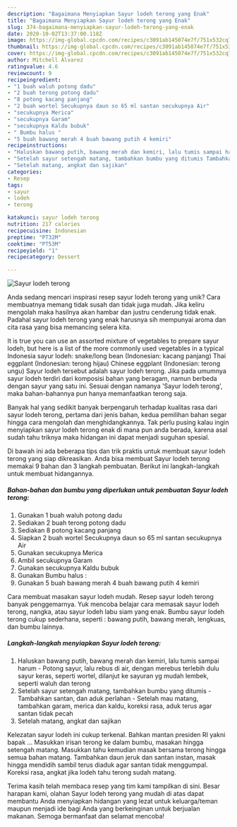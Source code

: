```yaml
---
description: "Bagaimana Menyiapkan Sayur lodeh terong yang Enak"
title: "Bagaimana Menyiapkan Sayur lodeh terong yang Enak"
slug: 374-bagaimana-menyiapkan-sayur-lodeh-terong-yang-enak
date: 2020-10-02T13:37:00.118Z
image: https://img-global.cpcdn.com/recipes/c3091ab145074e7f/751x532cq70/sayur-lodeh-terong-foto-resep-utama.jpg
thumbnail: https://img-global.cpcdn.com/recipes/c3091ab145074e7f/751x532cq70/sayur-lodeh-terong-foto-resep-utama.jpg
cover: https://img-global.cpcdn.com/recipes/c3091ab145074e7f/751x532cq70/sayur-lodeh-terong-foto-resep-utama.jpg
author: Mitchell Alvarez
ratingvalue: 4.6
reviewcount: 9
recipeingredient:
- "1 buah waluh potong dadu"
- "2 buah terong potong dadu"
- "8 potong kacang panjang"
- "2 buah wortel Secukupnya daun so 65 ml santan secukupnya Air"
- "secukupnya Merica"
- "secukupnya Garam"
- "secukupnya Kaldu bubuk"
- " Bumbu halus "
- "5 buah bawang merah 4 buah bawang putih 4 kemiri"
recipeinstructions:
- "Haluskan bawang putih, bawang merah dan kemiri, lalu tumis sampai harum Potong sayur, lalu rebus di air, dengan merebus terlebih dulu sayur keras, seperti wortel, dilanjut ke sayuran yg mudah lembek, seperti waluh dan terong"
- "Setelah sayur setengah matang, tambahkan bumbu yang ditumis Tambahkan santan, dan aduk perlahan Setelah mau matang, tambahkan garam, merica dan kaldu, koreksi rasa, aduk terus agar santan tidak pecah"
- "Setelah matang, angkat dan sajikan"
categories:
- Resep
tags:
- sayur
- lodeh
- terong

katakunci: sayur lodeh terong 
nutrition: 217 calories
recipecuisine: Indonesian
preptime: "PT32M"
cooktime: "PT53M"
recipeyield: "1"
recipecategory: Dessert

---
```



![Sayur lodeh terong](https://img-global.cpcdn.com/recipes/c3091ab145074e7f/751x532cq70/sayur-lodeh-terong-foto-resep-utama.jpg)

Anda sedang mencari inspirasi resep sayur lodeh terong yang unik? Cara membuatnya memang tidak susah dan tidak juga mudah. Jika keliru mengolah maka hasilnya akan hambar dan justru cenderung tidak enak. Padahal sayur lodeh terong yang enak harusnya sih mempunyai aroma dan cita rasa yang bisa memancing selera kita.

It is true you can use an assorted mixture of vegetables to prepare sayur lodeh, but here is a list of the more commonly used vegetables in a typical Indonesia sayur lodeh: snake/long bean (Indonesian: kacang panjang) Thai eggplant (Indonesian: terong hijau) Chinese eggplant (Indonesian: terong ungu) Sayur lodeh tersebut adalah sayur lodeh terong. Jika pada umumnya sayur lodeh terdiri dari komposisi bahan yang beragam, namun berbeda dengan sayur yang satu ini. Sesuai dengan namanya &#39;Sayur lodeh terong&#39;, maka bahan-bahannya pun hanya memanfaatkan terong saja.

Banyak hal yang sedikit banyak berpengaruh terhadap kualitas rasa dari sayur lodeh terong, pertama dari jenis bahan, kedua pemilihan bahan segar hingga cara mengolah dan menghidangkannya. Tak perlu pusing kalau ingin menyiapkan sayur lodeh terong enak di mana pun anda berada, karena asal sudah tahu triknya maka hidangan ini dapat menjadi suguhan spesial.


Di bawah ini ada beberapa tips dan trik praktis untuk membuat sayur lodeh terong yang siap dikreasikan. Anda bisa membuat Sayur lodeh terong memakai 9 bahan dan 3 langkah pembuatan. Berikut ini langkah-langkah untuk membuat hidangannya.

<!--inarticleads1-->

##### Bahan-bahan dan bumbu yang diperlukan untuk pembuatan Sayur lodeh terong:

1. Gunakan 1 buah waluh potong dadu
1. Sediakan 2 buah terong potong dadu
1. Sediakan 8 potong kacang panjang
1. Siapkan 2 buah wortel Secukupnya daun so 65 ml santan secukupnya Air
1. Gunakan secukupnya Merica
1. Ambil secukupnya Garam
1. Gunakan secukupnya Kaldu bubuk
1. Gunakan  Bumbu halus :
1. Gunakan 5 buah bawang merah 4 buah bawang putih 4 kemiri


Cara membuat masakan sayur lodeh mudah. Resep sayur lodeh terong banyak penggemarnya. Yuk mencoba belajar cara memasak sayur lodeh terong, nangka, atau sayur lodeh labu siam yang enak. Bumbu sayur lodeh terong cukup sederhana, seperti : bawang putih, bawang merah, lengkuas, dan bumbu lainnya. 

<!--inarticleads2-->

##### Langkah-langkah menyiapkan Sayur lodeh terong:

1. Haluskan bawang putih, bawang merah dan kemiri, lalu tumis sampai harum - Potong sayur, lalu rebus di air, dengan merebus terlebih dulu sayur keras, seperti wortel, dilanjut ke sayuran yg mudah lembek, seperti waluh dan terong
1. Setelah sayur setengah matang, tambahkan bumbu yang ditumis - Tambahkan santan, dan aduk perlahan - Setelah mau matang, tambahkan garam, merica dan kaldu, koreksi rasa, aduk terus agar santan tidak pecah
1. Setelah matang, angkat dan sajikan


Kelezatan sayur lodeh ini cukup terkenal. Bahkan mantan presiden RI yakni bapak … Masukkan irisan terong ke dalam bumbu, masakan hingga setengah matang. Masukkan tahu kemudian masak bersama terong hingga semua bahan matang. Tambahkan daun jeruk dan santan instan, masak hingga mendidih sambil terus diaduk agar santan tidak menggumpal. Koreksi rasa, angkat jika lodeh tahu terong sudah matang. 

Terima kasih telah membaca resep yang tim kami tampilkan di sini. Besar harapan kami, olahan Sayur lodeh terong yang mudah di atas dapat membantu Anda menyiapkan hidangan yang lezat untuk keluarga/teman maupun menjadi ide bagi Anda yang berkeinginan untuk berjualan makanan. Semoga bermanfaat dan selamat mencoba!
